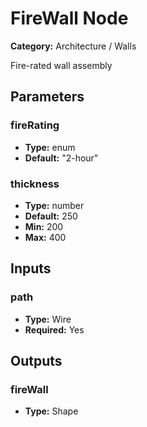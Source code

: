 
# FireWall Node

**Category:** Architecture / Walls

Fire-rated wall assembly

## Parameters


### fireRating
- **Type:** enum
- **Default:** "2-hour"





### thickness
- **Type:** number
- **Default:** 250
- **Min:** 200
- **Max:** 400



## Inputs


### path
- **Type:** Wire
- **Required:** Yes



## Outputs


### fireWall
- **Type:** Shape




